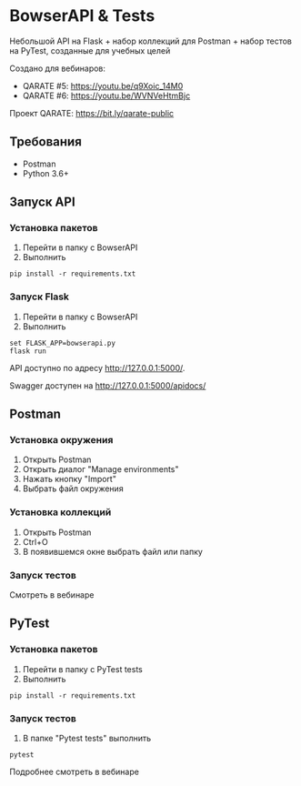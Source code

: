 # BowserAPI & Tests
Небольшой API на Flask + набор коллекций для Postman + набор тестов на PyTest, созданные для учебных целей

Создано для вебинаров:
- QARATE #5: https://youtu.be/q9Xoic_14M0
- QARATE #6: https://youtu.be/WVNVeHtmBjc

Проект QARATE: https://bit.ly/qarate-public

## Требования
- Postman
- Python 3.6+

## Запуск API
### Установка пакетов
1. Перейти в папку с BowserAPI
2. Выполнить
```
pip install -r requirements.txt
```
### Запуск Flask
1. Перейти в папку с BowserAPI
2. Выполнить
```
set FLASK_APP=bowserapi.py
flask run
```
API доступно по адресу http://127.0.0.1:5000/.

Swagger доступен на http://127.0.0.1:5000/apidocs/

## Postman
### Установка окружения
1. Открыть Postman
2. Открыть диалог "Manage environments"
3. Нажать кнопку "Import"
4. Выбрать файл окружения

### Установка коллекций
1. Открыть Postman
2. Ctrl+O
3. В появившемся окне выбрать файл или папку

### Запуск тестов
Смотреть в вебинаре

## PyTest
### Установка пакетов
1. Перейти в папку с PyTest tests
2. Выполнить
```
pip install -r requirements.txt
```

### Запуск тестов
1. В папке "Pytest tests" выполнить
```
pytest
```
Подробнее смотреть в вебинаре
